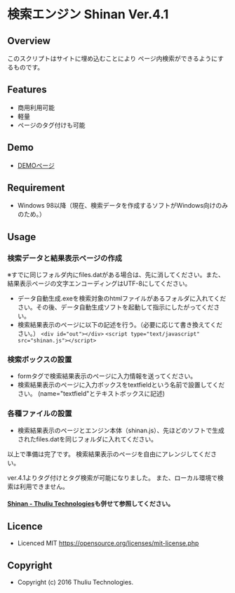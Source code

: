  検索エンジン Shinan Ver.4.1
====
Overview
---
このスクリプトはサイトに埋め込むことにより
ページ内検索ができるようにするものです。

## Features
* 商用利用可能
* 軽量
* ページのタグ付けも可能

## Demo
* [DEMOページ](http://thuliu.webcrow.jp/demo/shinan_demo.html)

## Requirement
* Windows 98以降（現在、検索データを作成するソフトがWindows向けのみのため。）

## Usage
### 検索データと結果表示ページの作成
※すでに同じフォルダ内にfiles.datがある場合は、先に消してください。また、結果表示ページの文字エンコーディングはUTF-8にしてください。

* データ自動生成.exeを検索対象のhtmlファイルがあるフォルダに入れてください。その後、データ自動生成ソフトを起動して指示にしたがってください。
* 検索結果表示のページに以下の記述を行う。（必要に応じて書き換えてください。）
    `<div id="out"></div>`
    `<script type="text/javascript" src="shinan.js"></script>`

### 検索ボックスの設置
* formタグで検索結果表示のページに入力情報を送ってください。
* 検索結果表示のページに入力ボックスをtextfieldという名前で設置してください。
(name="textfield"とテキストボックスに記述)

### 各種ファイルの設置
* 検索結果表示のページとエンジン本体（shinan.js）、先ほどのソフトで生成されたfiles.datを同じフォルダに入れてください。

以上で準備は完了です。
検索結果表示のページを自由にアレンジしてください。

ver.4.1よりタグ付けとタグ検索が可能になりました。
また、ローカル環境で検索は利用できません。
#### [Shinan - Thuliu Technologies](http://thuliu.webcrow.jp/ja/shinan.html)も併せて参照してください。

## Licence
* Licenced MIT
<https://opensource.org/licenses/mit-license.php>

## Copyright
* Copyright (c) 2016 Thuliu Technologies.
